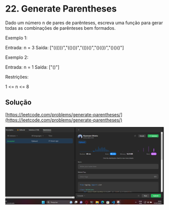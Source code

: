 # 22. Generate Parentheses

Dado um número n de pares de parênteses, escreva uma função para gerar todas as combinações de parênteses bem formados.

Exemplo 1:

Entrada: n = 3
Saída: ["((()))","(()())","(())()","()(())","()()()"]

Exemplo 2:

Entrada: n = 1
Saída: ["()"]

Restrições:

1 <= n <= 8

## Solução
[https://leetcode.com/problems/generate-parentheses/](https://leetcode.com/problems/generate-parentheses/)

![solucao_Klyssmann](../assets/22.png)




